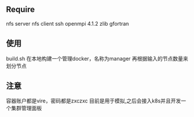 ## Require
nfs server
nfs client
ssh
openmpi 4.1.2
zlib
gfortran

## 使用

build.sh 在本地构建一个管理docker，名称为manager
再根据输入的节点数量来划分节点

## 注意
容器账户都是vire，密码都是zxczxc
目前是用于模拟,之后会接入k8s并且开发一个集群管理面板



